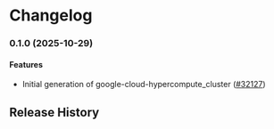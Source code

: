 # Changelog

### 0.1.0 (2025-10-29)

#### Features

* Initial generation of google-cloud-hypercompute_cluster ([#32127](https://github.com/googleapis/google-cloud-ruby/issues/32127)) 

## Release History
